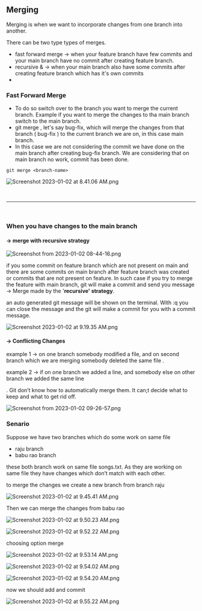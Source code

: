 ## Merging

Merging is when we want to incorporate changes from one branch into another.

There can be two type types of merges.

- fast forward merge -> when your feature branch have few commits and your main branch have no commit after creating
  feature branch.
- recursive & -> when your main branch also have some commits after creating feature branch which has it's own commits
-

### Fast Forward Merge

- To do so switch over to the branch you want to merge the current branch. Example if you want to merge the changes
  to tha main branch switch to the main branch.
- git merge <branch-name>, let's say bug-fix, which will merge the changes from that branch ( bug-fix ) to the current
  branch we
  are on, in this
  case
  main
  branch.
- In this case we are not considering the commit we have done on the main branch after creating bug-fix branch. We
  are considering that on main branch no work, commit has been done.

```shell
git merge <branch-name>
```

![Screenshot 2023-01-02 at 8.41.06 AM.png](Section%207%209dea4a80f4ba4e25ab3fa34b79f15752/Screenshot_2023-01-02_at_8.41.06_AM.png)

<br>
<hr>
<br>

### When you have changes to the main branch

#### -> merge with recursive strategy

![Screenshot from 2023-01-02 08-44-16.png](Section%207%209dea4a80f4ba4e25ab3fa34b79f15752/Screenshot_from_2023-01-02_08-44-16.png)

if you some commit on feature branch which are not present on main and there are some commits on main branch after
feature branch was created or commits that are not present on feature. In such case if you try to merge the feature with
main branch, git will make a commit and send you message → Merge made by the '**recursive' strategy**.

an auto generated git message will be shown on the terminal. With :q you can close the message and the git will make
a commit for you with a commit message.

![Screenshot 2023-01-02 at 9.19.35 AM.png](Section%207%209dea4a80f4ba4e25ab3fa34b79f15752/Screenshot_2023-01-02_at_9.19.35_AM.png)

#### -> Conflicting Changes

example 1 → on one branch somebody modified a file, and on second branch which we are merging somebody deleted the same
file .

example 2 → if on one branch we added a line, and somebody else on other branch we added the same line

. Git don’t know how to automatically merge them. It can;t decide what to keep and what to get rid off.

![Screenshot from 2023-01-02 09-26-57.png](Section%207%209dea4a80f4ba4e25ab3fa34b79f15752/Screenshot_from_2023-01-02_09-26-57.png)

### Senario

Suppose we have two branches which do some work on same file

- raju branch
- babu rao branch

these both branch work on same file songs.txt. As they are working on same file they have changes which don’t match with
each other.

to merge the changes we create a new branch from branch raju

![Screenshot 2023-01-02 at 9.45.41 AM.png](Section%207%209dea4a80f4ba4e25ab3fa34b79f15752/Screenshot_2023-01-02_at_9.45.41_AM.png)

Then we can merge the changes from babu rao

![Screenshot 2023-01-02 at 9.50.23 AM.png](Section%207%209dea4a80f4ba4e25ab3fa34b79f15752/Screenshot_2023-01-02_at_9.50.23_AM.png)

![Screenshot 2023-01-02 at 9.52.22 AM.png](Section%207%209dea4a80f4ba4e25ab3fa34b79f15752/Screenshot_2023-01-02_at_9.52.22_AM.png)

choosing option merge

![Screenshot 2023-01-02 at 9.53.14 AM.png](Section%207%209dea4a80f4ba4e25ab3fa34b79f15752/Screenshot_2023-01-02_at_9.53.14_AM.png)

![Screenshot 2023-01-02 at 9.54.02 AM.png](Section%207%209dea4a80f4ba4e25ab3fa34b79f15752/Screenshot_2023-01-02_at_9.54.02_AM.png)

![Screenshot 2023-01-02 at 9.54.20 AM.png](Section%207%209dea4a80f4ba4e25ab3fa34b79f15752/Screenshot_2023-01-02_at_9.54.20_AM.png)

now we should add and commit

![Screenshot 2023-01-02 at 9.55.22 AM.png](Section%207%209dea4a80f4ba4e25ab3fa34b79f15752/Screenshot_2023-01-02_at_9.55.22_AM.png)